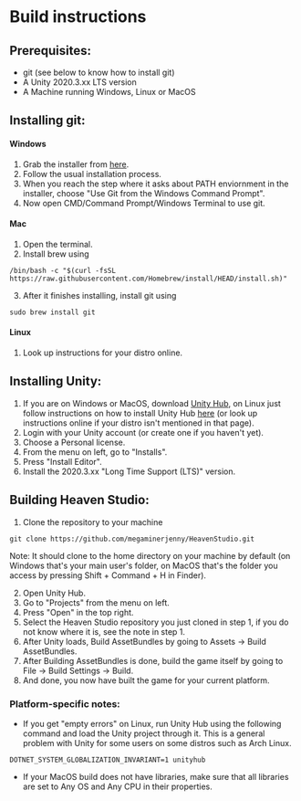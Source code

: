 # Build instructions

## Prerequisites:
- git (see below to know how to install git)
- A Unity 2020.3.xx LTS version
- A Machine running Windows, Linux or MacOS

## Installing git:
#### Windows
1. Grab the installer from [here](https://git-scm.com/download/win).
2. Follow the usual installation process.
3. When you reach the step where it asks about PATH enviornment in the installer, choose "Use Git from the Windows Command Prompt".
4. Now open CMD/Command Prompt/Windows Terminal to use git.

#### Mac
1. Open the terminal.
2. Install brew using
```
/bin/bash -c "$(curl -fsSL https://raw.githubusercontent.com/Homebrew/install/HEAD/install.sh)"
```
3. After it finishes installing, install git using
```
sudo brew install git
```

#### Linux
1. Look up instructions for your distro online.

## Installing Unity:
1. If you are on Windows or MacOS, download [Unity Hub](https://unity.com/download), on Linux just follow instructions on how to install Unity Hub [here](https://docs.unity3d.com/hub/manual/InstallHub.html#install-hub-linux) (or look up instructions online if your distro isn't mentioned in that page).
2. Login with your Unity account (or create one if you haven't yet).
3. Choose a Personal license.
4. From the menu on left, go to "Installs".
5. Press "Install Editor".
6. Install the 2020.3.xx "Long Time Support (LTS)" version. 

## Building Heaven Studio:
1. Clone the repository to your machine
```
git clone https://github.com/megaminerjenny/HeavenStudio.git
```
Note: It should clone to the home directory on your machine by default (on Windows that's your main user's folder, on MacOS that's the folder you access by pressing Shift + Command + H in Finder).

2. Open Unity Hub.
3. Go to "Projects" from the menu on left.
4. Press "Open" in the top right.
5. Select the Heaven Studio repository you just cloned in step 1, if you do not know where it is, see the note in step 1.
6. After Unity loads, Build AssetBundles by going to Assets -> Build AssetBundles.
7. After Building AssetBundles is done, build the game itself by going to File -> Build Settings -> Build.
8. And done, you now have built the game for your current platform.


### Platform-specific notes:
- If you get "empty errors" on Linux, run Unity Hub using the following command and load the Unity project through it. This is a general problem with Unity for some users on some distros such as Arch Linux.
```
DOTNET_SYSTEM_GLOBALIZATION_INVARIANT=1 unityhub
```
- If your MacOS build does not have libraries, make sure that all libraries are set to Any OS and Any CPU in their properties.
